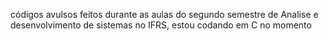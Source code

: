 códigos avulsos feitos durante as aulas do segundo semestre de Analise e desenvolvimento de sistemas no IFRS, estou codando em C no momento
